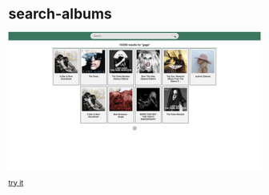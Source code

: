 # search-albums

![demo](https://github.com/alexxuyaowen/search-albums/blob/main/demo/demo.png)

[try it](https://alexxuyaowen.github.io/search-albums/)
